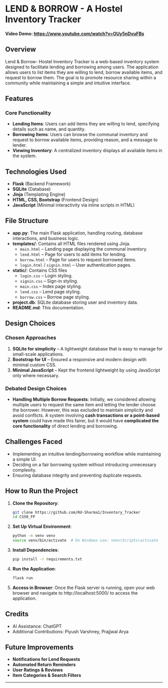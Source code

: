 # **LEND & BORROW - A Hostel Inventory Tracker**

#### Video Demo:  https://www.youtube.com/watch?v=OUy5nDvuFBs

## **Overview**
Lend & Borrow- Hostel Inventory Tracker is a web-based inventory system designed to facilitate lending and borrowing among users. The application allows users to list items they are willing to lend, borrow available items, and request to borrow them. The goal is to promote resource sharing within a community while maintaining a simple and intuitive interface.

## **Features**
### **Core Functionality**
- **Lending Items**: Users can add items they are willing to lend, specifying details such as name, and quantity.
- **Borrowing Items**: Users can browse the communal inventory and request to borrow available items, providing reason, and a message to lender.
- **Viewing Inventory**: A centralized inventory displays all available items in the system.

## **Technologies Used**
- **Flask** (Backend Framework)
- **SQLite** (Database)
- **Jinja** (Templating Engine)
- **HTML, CSS, Bootstrap** (Frontend Design)
- **JavaScript** (Minimal interactivity via inline scripts in HTML)

## **File Structure**
- **app.py**: The main Flask application, handling routing, database interactions, and business logic.
- **templates/**: Contains all HTML files rendered using Jinja.
  - `main.html` – Landing page displaying the communal inventory.
  - `lend.html` – Page for users to add items for lending.
  - `borrow.html` – Page for users to request borrowed items.
  - `login.html` / `signin.html` – User authentication pages.
- **static/**: Contains CSS files
  - `login.css` – Login styling.
  - `signin.css` – Sign-in styling.
  - `main.css` – Index page styling.
  - `lend.css` – Lend page styling.
  - `borrow.css` – Borrow page styling.
- **project.db**: SQLite database storing user and inventory data.
- **README.md**: This documentation.

## **Design Choices**
### **Chosen Approaches**
1. **SQLite for simplicity** – A lightweight database that is easy to manage for small-scale applications.
2. **Bootstrap for UI** – Ensured a responsive and modern design with minimal custom CSS.
3. **Minimal JavaScript** – Kept the frontend lightweight by using JavaScript only where necessary.

### **Debated Design Choices**
- **Handling Multiple Borrow Requests**: Initially, we considered allowing multiple users to request the same item and letting the lender choose the borrower. However, this was excluded to maintain simplicity and avoid conflicts. A system involving **cash transactions or a point-based system** could have made this fairer, but it would have **complicated the core functionality** of direct lending and borrowing.

## **Challenges Faced**
- Implementing an intuitive lending/borrowing workflow while maintaining a simple UI.
- Deciding on a fair borrowing system without introducing unnecessary complexity.
- Ensuring database integrity and preventing duplicate requests.

## **How to Run the Project**
1. **Clone the Repository**:
   ```bash
   git clone https://github.com/Rd-Sharma1/Inventory_Tracker
   cd CS50_FP
   ```
2. **Set Up Virtual Environment**:
   ```bash
   python -m venv venv
   source venv/bin/activate  # On Windows use: venv\Scripts\activate
   ```
3. **Install Dependencies**:
   ```bash
   pip install -r requirements.txt
   ```
4. **Run the Application**:
   ```bash
   flask run
   ```
5. **Access in Browser**:
   Once the Flask server is running, open your web browser and navigate to http://localhost:5000/ to access the application.

## **Credits**
- AI Assistance: ChatGPT
- Additional Contributions: Piyush Varshney, Prajjwal Arya


## **Future Improvements**
- **Notifications for Lend Requests**
- **Automated Return Reminders**
- **User Ratings & Reviews**
- **Item Categories & Search Filters**

---
